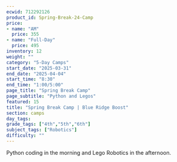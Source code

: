 ```yaml
---
ecwid: 712292126
product_id: Spring-Break-24-Camp
price:
- name: "AM"
  price: 355
- name: "Full-Day"
  price: 495
inventory: 12
weight: ""
category: "5-Day Camps"
start_date: "2025-03-31"
end_date: "2025-04-04"
start_time: "8:30"
end_time: "1:00/5:00"
page_title: "Spring Break Camp"
page_subtitle: "Python and Legos"
featured: 15
title: "Spring Break Camp | Blue Ridge Boost"
section: camps
day_tags: 
grade_tags: ["4th","5th","6th"]
subject_tags: ["Robotics"]
difficulty: ""
---
```

<p>Python coding in the morning and Lego Robotics in the afternoon.</p>

